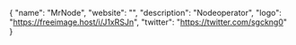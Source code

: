 {
  "name": "MrNode",
  "website": "",
  "description": "Nodeoperator",
  "logo": "https://freeimage.host/i/J1xRSJn",
  "twitter": "https://twitter.com/sgckng0"
}

